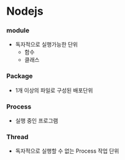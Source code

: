 # Nodejs

### module
- 독자적으로 실행가능한 단위 
    - 함수
    - 클래스 

### Package
- 1개 이상의 파일로 구성된 배포단위

### Process
- 실행 중인 프로그램

### Thread
- 독자적으로 실행할 수 없는 Process 작업 단위 
